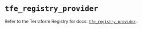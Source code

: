 # `tfe_registry_provider`

Refer to the Terraform Registry for docs: [`tfe_registry_provider`](https://registry.terraform.io/providers/hashicorp/tfe/0.62.0/docs/resources/registry_provider).
